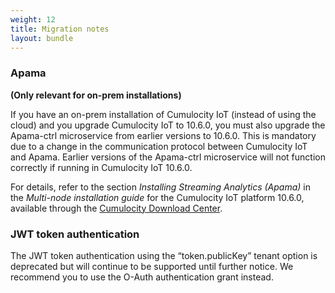 ```yaml
---
weight: 12
title: Migration notes
layout: bundle
---
```


### Apama

**(Only relevant for on-prem installations)**

If you have an on-prem installation of Cumulocity IoT (instead of using the cloud) and you upgrade Cumulocity IoT to 10.6.0, you must also upgrade the Apama-ctrl microservice from earlier versions to 10.6.0. This is mandatory due to a change in the communication protocol between Cumulocity IoT and Apama. Earlier versions of the Apama-ctrl microservice will not function correctly if running in Cumulocity IoT 10.6.0.

For details, refer to the section *Installing Streaming Analytics (Apama)* in the *Multi-node installation guide* for the Cumulocity IoT platform 10.6.0, available through the [Cumulocity Download Center](https://download.cumulocity.com/).


### JWT token authentication

The JWT token authentication using the “token.publicKey” tenant option is deprecated but will continue to be supported until further notice. We recommend you to use the O-Auth authentication grant instead.
